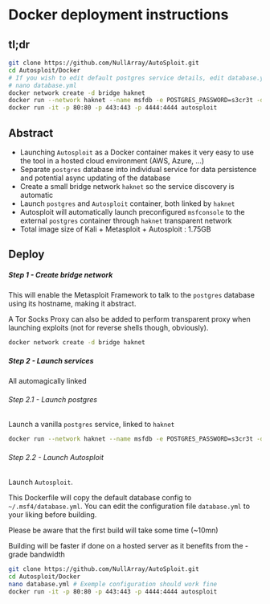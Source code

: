 Docker deployment instructions
=====

## tl;dr
```bash
git clone https://github.com/NullArray/AutoSploit.git
cd Autosploit/Docker
# If you wish to edit default postgres service details, edit database.yml. Should work out of the box
# nano database.yml
docker network create -d bridge haknet
docker run --network haknet --name msfdb -e POSTGRES_PASSWORD=s3cr3t -d postgres
docker run -it -p 80:80 -p 443:443 -p 4444:4444 autosploit
```


## Abstract

* Launching `Autosploit` as a Docker container makes it very easy to use the tool in a hosted cloud environment (AWS, Azure, ...)
* Separate `postgres` database into individual service for data persistence and potential async updating of the database
* Create a small bridge network ``haknet`` so the service discovery is automatic
* Launch `postgres` and `Autosploit` container, both linked by `haknet`
* Autosploit will automatically launch preconfigured `msfconsole` to the external `postgres` container through `haknet` transparent network
* Total image size of Kali + Metasploit + Autosploit : 1.75GB

## Deploy

##### Step 1 - Create bridge network
This will enable the Metasploit Framework to talk to the `postgres` database using its hostname, making it abstract.

A Tor Socks Proxy can also be added to perform transparent proxy when launching exploits (not for reverse shells though, obviously).

```bash
docker network create -d bridge haknet
```

##### Step 2 - Launch services

All automagically linked


###### Step 2.1 - Launch postgres

Launch a vanilla `postgres` service, linked to `haknet`
```bash
docker run --network haknet --name msfdb -e POSTGRES_PASSWORD=s3cr3t -d postgres
```
###### Step 2.2 - Launch Autosploit

Launch `Autosploit`.

This Dockerfile will copy the default database config to ```~/.msf4/database.yml```. You can edit the configuration file `database.yml` to your liking before building.

Please be aware that the first build will take some time (~10mn)

Building will be faster if done on a hosted server as it benefits from the -grade bandwidth

```bash
git clone https://github.com/NullArray/AutoSploit.git
cd Autosploit/Docker
nano database.yml # Exemple configuration should work fine
docker run -it -p 80:80 -p 443:443 -p 4444:4444 autosploit
```